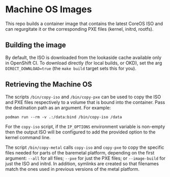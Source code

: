 # Machine OS Images

This repo builds a container image that contains the latest CoreOS ISO and can
regurgitate it or the corresponding PXE files (kernel, initrd, rootfs).

## Building the image

By default, the ISO is downloaded from the lookaside cache available only in
OpenShift CI. To download directly (for local builds, or OKD), set the arg
`DIRECT_DOWNLOAD=true` (the `make build` target sets this for you).

## Retrieving the Machine OS

The scripts `/bin/copy-iso` and `/bin/copy-pxe` can be used to copy the ISO and
PXE files respectively to a volume that is bound into the container. Pass the
destination path as an argument. For example:

    podman run --rm -v .:/data:bind /bin/copy-iso /data

For the `copy-iso` script, if the `IP_OPTIONS` environment variable is
non-empty then the output ISO will be configured to add the provided option to
the kernel command line.

The script `/bin/copy-metal` calls `copy-iso` and `copy-pxe` to copy the
specific files needed for parts of the baremetal platform, depending on the
first argument: `--all` for all files; `--pxe` for just the PXE files; or
`--image-build` for just the ISO and initrd. In addition, symlinks are created
so that filenames match the ones used in previous versions of the metal
platform.

